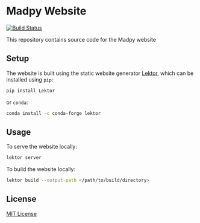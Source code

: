 Madpy Website
=============

[![Build Status](https://travis-ci.org/madison-python/madison-python.github.io.svg?branch=master)](https://travis-ci.org/madison-python/madison-python.github.io)

This repository contains source code for the Madpy website

## Setup

The website is built using the static website generator [Lektor](https://github.com/lektor/lektor), which can be installed using `pip`:

```bash
pip install Lektor
```

or `conda`:

```bash
conda install -c conda-forge lektor
```

## Usage

To serve the website locally:

```bash
lektor server
```

To build the website locally:

```bash
lektor build --output-path </path/to/build/directory>
```

## License

[MIT License](LICENSE)
